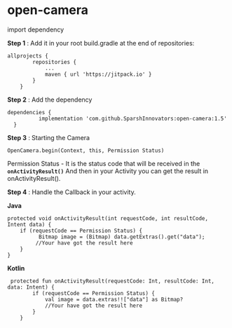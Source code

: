 # open-camera

import dependency

**Step 1** : Add it in your root build.gradle at the end of repositories:
```
allprojects {
		repositories {
			...
			maven { url 'https://jitpack.io' }
		}
	}
```
  
 **Step 2** : Add the dependency
  ```
  dependencies {
	        implementation 'com.github.SparshInnovators:open-camera:1.5'
	}
```

**Step 3** : Starting the Camera

```
OpenCamera.begin(Context, this, Permission Status)
```
Permission Status - It is the status code that will be received in the **``` onActivityResult() ```**
And then in your Activity you can get the result in onActivityResult().

**Step 4** : Handle the Callback in your activity.

**Java**
```
protected void onActivityResult(int requestCode, int resultCode, Intent data) {
    if (requestCode == Permission Status) {
    	  Bitmap image = (Bitmap) data.getExtras().get("data");
         //Your have got the result here
    }
}
```
**Kotlin**

```
 protected fun onActivityResult(requestCode: Int, resultCode: Int, data: Intent) {
        if (requestCode == Permission Status) {
            val image = data.extras!!["data"] as Bitmap?
            //Your have got the result here
        }
    }
```
    
